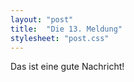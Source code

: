 ```yaml
---
layout: "post"
title:  "Die 13. Meldung"
stylesheet: "post.css"
---
```


Das ist eine gute Nachricht!